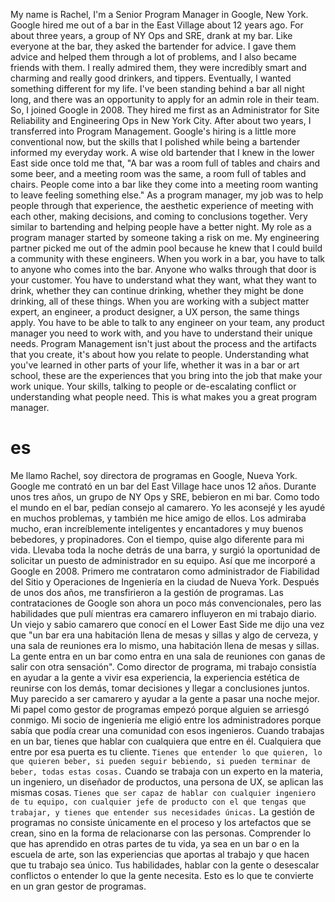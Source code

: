 My name is Rachel, I'm a Senior Program Manager in Google, New York. Google hired me out of a bar in the East Village about 12 years ago. For about three years, a group of NY Ops and SRE, drank at my bar. Like everyone at the bar, they asked the bartender for advice. I gave them advice and helped them through a lot of problems, and I also became friends with them. I really admired them, they were incredibly smart and charming and really good drinkers, and tippers. Eventually, I wanted something different for my life. I've been standing behind a bar all night long, and there was an opportunity to apply for an admin role in their team. So, I joined Google in 2008. They hired me first as an Administrator for Site Reliability and Engineering Ops in New York City. After about two years, I transferred into Program Management. Google's hiring is a little more conventional now, but the skills that I polished while being a bartender informed my everyday work. A wise old bartender that I knew in the lower East side once told me that, "A bar was a room full of tables and chairs and some beer, and a meeting room was the same, a room full of tables and chairs. People come into a bar like they come into a meeting room wanting to leave feeling something else." As a program manager, my job was to help people through that experience, the aesthetic experience of meeting with each other, making decisions, and coming to conclusions together. Very similar to bartending and helping people have a better night. My role as a program manager started by someone taking a risk on me. My engineering partner picked me out of the admin pool because he knew that I could build a community with these engineers. When you work in a bar, you have to talk to anyone who comes into the bar. Anyone who walks through that door is your customer. You have to understand what they want, what they want to drink, whether they can continue drinking, whether they might be done drinking, all of these things. When you are working with a subject matter expert, an engineer, a product designer, a UX person, the same things apply. You have to be able to talk to any engineer on your team, any product manager you need to work with, and you have to understand their unique needs. Program Management isn't just about the process and the artifacts that you create, it's about how you relate to people. Understanding what you've learned in other parts of your life, whether it was in a bar or art school, these are the experiences that you bring into the job that make your work unique. Your skills, talking to people or de-escalating conflict or understanding what people need. This is what makes you a great program manager.

# es

Me llamo Rachel, soy directora de programas en Google, Nueva York. Google me contrató en un bar del East Village hace unos 12 años. Durante unos tres años, un grupo de NY Ops y SRE, bebieron en mi bar. Como todo el mundo en el bar, pedían consejo al camarero. Yo les aconsejé y les ayudé en muchos problemas, y también me hice amigo de ellos. Los admiraba mucho, eran increíblemente inteligentes y encantadores y muy buenos bebedores, y propinadores. Con el tiempo, quise algo diferente para mi vida. Llevaba toda la noche detrás de una barra, y surgió la oportunidad de solicitar un puesto de administrador en su equipo. Así que me incorporé a Google en 2008. Primero me contrataron como administrador de Fiabilidad del Sitio y Operaciones de Ingeniería en la ciudad de Nueva York. Después de unos dos años, me transfirieron a la gestión de programas. Las contrataciones de Google son ahora un poco más convencionales, pero las habilidades que pulí mientras era camarero influyeron en mi trabajo diario. Un viejo y sabio camarero que conocí en el Lower East Side me dijo una vez que "un bar era una habitación llena de mesas y sillas y algo de cerveza, y una sala de reuniones era lo mismo, una habitación llena de mesas y sillas. La gente entra en un bar como entra en una sala de reuniones con ganas de salir con otra sensación". Como director de programa, mi trabajo consistía en ayudar a la gente a vivir esa experiencia, la experiencia estética de reunirse con los demás, tomar decisiones y llegar a conclusiones juntos. Muy parecido a ser camarero y ayudar a la gente a pasar una noche mejor. Mi papel como gestor de programas empezó porque alguien se arriesgó conmigo. Mi socio de ingeniería me eligió entre los administradores porque sabía que podía crear una comunidad con esos ingenieros. Cuando trabajas en un bar, tienes que hablar con cualquiera que entre en él. Cualquiera que entre por esa puerta es tu cliente. `Tienes que entender lo que quieren, lo que quieren beber, si pueden seguir bebiendo, si pueden terminar de beber, todas estas cosas.` Cuando se trabaja con un experto en la materia, un ingeniero, un diseñador de productos, una persona de UX, se aplican las mismas cosas. `Tienes que ser capaz de hablar con cualquier ingeniero de tu equipo, con cualquier jefe de producto con el que tengas que trabajar, y tienes que entender sus necesidades únicas.` La gestión de programas no consiste únicamente en el proceso y los artefactos que se crean, sino en la forma de relacionarse con las personas. Comprender lo que has aprendido en otras partes de tu vida, ya sea en un bar o en la escuela de arte, son las experiencias que aportas al trabajo y que hacen que tu trabajo sea único. Tus habilidades, hablar con la gente o desescalar conflictos o entender lo que la gente necesita. Esto es lo que te convierte en un gran gestor de programas.
